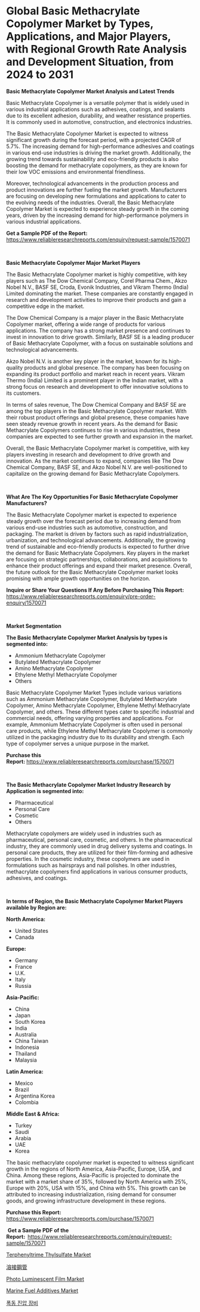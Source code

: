 <p><h1>Global Basic Methacrylate Copolymer Market by Types, Applications, and Major Players, with Regional Growth Rate Analysis and Development Situation, from 2024 to 2031</h1></p><p><strong>Basic Methacrylate Copolymer Market Analysis and Latest Trends</strong></p>
<p><p>Basic Methacrylate Copolymer is a versatile polymer that is widely used in various industrial applications such as adhesives, coatings, and sealants due to its excellent adhesion, durability, and weather resistance properties. It is commonly used in automotive, construction, and electronics industries.</p><p>The Basic Methacrylate Copolymer Market is expected to witness significant growth during the forecast period, with a projected CAGR of 5.7%. The increasing demand for high-performance adhesives and coatings in various end-use industries is driving the market growth. Additionally, the growing trend towards sustainability and eco-friendly products is also boosting the demand for methacrylate copolymers, as they are known for their low VOC emissions and environmental friendliness.</p><p>Moreover, technological advancements in the production process and product innovations are further fueling the market growth. Manufacturers are focusing on developing new formulations and applications to cater to the evolving needs of the industries. Overall, the Basic Methacrylate Copolymer Market is expected to experience steady growth in the coming years, driven by the increasing demand for high-performance polymers in various industrial applications.</p></p>
<p><strong>Get a Sample PDF of the Report:&nbsp;</strong> <a href="https://www.reliableresearchreports.com/enquiry/request-sample/1570071">https://www.reliableresearchreports.com/enquiry/request-sample/1570071</a></p>
<p>&nbsp;</p>
<p><strong>Basic Methacrylate Copolymer Major Market Players</strong></p>
<p><p>The Basic Methacrylate Copolymer market is highly competitive, with key players such as The Dow Chemical Company, Corel Pharma Chem., Akzo Nobel N.V., BASF SE, Croda, Evonik Industries, and Vikram Thermo (India) Limited dominating the market. These companies are constantly engaged in research and development activities to improve their products and gain a competitive edge in the market.</p><p>The Dow Chemical Company is a major player in the Basic Methacrylate Copolymer market, offering a wide range of products for various applications. The company has a strong market presence and continues to invest in innovation to drive growth. Similarly, BASF SE is a leading producer of Basic Methacrylate Copolymer, with a focus on sustainable solutions and technological advancements.</p><p>Akzo Nobel N.V. is another key player in the market, known for its high-quality products and global presence. The company has been focusing on expanding its product portfolio and market reach in recent years. Vikram Thermo (India) Limited is a prominent player in the Indian market, with a strong focus on research and development to offer innovative solutions to its customers.</p><p>In terms of sales revenue, The Dow Chemical Company and BASF SE are among the top players in the Basic Methacrylate Copolymer market. With their robust product offerings and global presence, these companies have seen steady revenue growth in recent years. As the demand for Basic Methacrylate Copolymers continues to rise in various industries, these companies are expected to see further growth and expansion in the market.</p><p>Overall, the Basic Methacrylate Copolymer market is competitive, with key players investing in research and development to drive growth and innovation. As the market continues to expand, companies like The Dow Chemical Company, BASF SE, and Akzo Nobel N.V. are well-positioned to capitalize on the growing demand for Basic Methacrylate Copolymers.</p></p>
<p>&nbsp;</p>
<p><strong>What Are The Key Opportunities For Basic Methacrylate Copolymer Manufacturers?</strong></p>
<p><p>The Basic Methacrylate Copolymer market is expected to experience steady growth over the forecast period due to increasing demand from various end-use industries such as automotive, construction, and packaging. The market is driven by factors such as rapid industrialization, urbanization, and technological advancements. Additionally, the growing trend of sustainable and eco-friendly products is expected to further drive the demand for Basic Methacrylate Copolymers. Key players in the market are focusing on strategic partnerships, collaborations, and acquisitions to enhance their product offerings and expand their market presence. Overall, the future outlook for the Basic Methacrylate Copolymer market looks promising with ample growth opportunities on the horizon.</p></p>
<p><strong>Inquire or Share Your Questions If Any Before Purchasing This Report:</strong> <a href="https://www.reliableresearchreports.com/enquiry/pre-order-enquiry/1570071">https://www.reliableresearchreports.com/enquiry/pre-order-enquiry/1570071</a></p>
<p>&nbsp;</p>
<p><strong>Market Segmentation</strong></p>
<p><strong>The Basic Methacrylate Copolymer Market Analysis by types is segmented into:</strong></p>
<p><ul><li>Ammonium Methacrylate Copolymer</li><li>Butylated Methacrylate Copolymer</li><li>Amino Methacrylate Copolymer</li><li>Ethylene Methyl Methacrylate Copolymer</li><li>Others</li></ul></p>
<p><p>Basic Methacrylate Copolymer Market Types include various variations such as Ammonium Methacrylate Copolymer, Butylated Methacrylate Copolymer, Amino Methacrylate Copolymer, Ethylene Methyl Methacrylate Copolymer, and others. These different types cater to specific industrial and commercial needs, offering varying properties and applications. For example, Ammonium Methacrylate Copolymer is often used in personal care products, while Ethylene Methyl Methacrylate Copolymer is commonly utilized in the packaging industry due to its durability and strength. Each type of copolymer serves a unique purpose in the market.</p></p>
<p><strong>Purchase this Report:&nbsp;</strong><a href="https://www.reliableresearchreports.com/purchase/1570071">https://www.reliableresearchreports.com/purchase/1570071</a></p>
<p>&nbsp;</p>
<p><strong>The Basic Methacrylate Copolymer Market Industry Research by Application is segmented into:</strong></p>
<p><ul><li>Pharmaceutical</li><li>Personal Care</li><li>Cosmetic</li><li>Others</li></ul></p>
<p><p>Methacrylate copolymers are widely used in industries such as pharmaceutical, personal care, cosmetic, and others. In the pharmaceutical industry, they are commonly used in drug delivery systems and coatings. In personal care products, they are utilized for their film-forming and adhesive properties. In the cosmetic industry, these copolymers are used in formulations such as hairsprays and nail polishes. In other industries, methacrylate copolymers find applications in various consumer products, adhesives, and coatings.</p></p>
<p>&nbsp;</p>
<p><strong>In terms of Region, the Basic Methacrylate Copolymer Market Players available by Region are:</strong></p>
<p>
    <p> <strong> North America: </strong>
        <ul>
            <li>United States</li>
            <li>Canada</li>
        </ul>
        </p> 
    <p> <strong> Europe: </strong>
        <ul>
            <li>Germany</li>
            <li>France</li>
            <li>U.K.</li>
            <li>Italy</li>
            <li>Russia</li>
        </ul>
        </p> 
    <p> <strong> Asia-Pacific: </strong>
        <ul>
            <li>China</li>
            <li>Japan</li>
            <li>South Korea</li>
            <li>India</li>
            <li>Australia</li>
            <li>China Taiwan</li>
            <li>Indonesia</li>
            <li>Thailand</li>
            <li>Malaysia</li>
        </ul>
        </p> 
    <p> <strong> Latin America: </strong>
        <ul>
            <li>Mexico</li>
            <li>Brazil</li>
            <li>Argentina Korea</li>
            <li>Colombia</li>
        </ul>
        </p> 
    <p> <strong> Middle East & Africa: </strong>
        <ul>
            <li>Turkey</li>
            <li>Saudi</li>
            <li>Arabia</li>
            <li>UAE</li>
            <li>Korea</li>
        </ul>
    </p>
    </p>
<p><p>The basic methacrylate copolymer market is expected to witness significant growth in the regions of North America, Asia-Pacific, Europe, USA, and China. Among these regions, Asia-Pacific is projected to dominate the market with a market share of 35%, followed by North America with 25%, Europe with 20%, USA with 15%, and China with 5%. This growth can be attributed to increasing industrialization, rising demand for consumer goods, and growing infrastructure development in these regions.</p></p>
<p><strong>Purchase this Report: </strong><a href="https://www.reliableresearchreports.com/purchase/1570071">https://www.reliableresearchreports.com/purchase/1570071</a></p>
<p>&nbsp;<strong>Get a Sample PDF of the Report:&nbsp;&nbsp;</strong><a href="https://www.reliableresearchreports.com/enquiry/request-sample/1570071">https://www.reliableresearchreports.com/enquiry/request-sample/1570071</a></p>
<p><strong></strong></p>
<p><p><a href="https://issuu.com/reportprime-2/docs/terphenyltrime-thylsulfate-market-size-2030.pptx">Terphenyltrime Thylsulfate Market</a></p><p><a href="https://github.com/nxboeu02965442/Market-Research-Report-List-1/blob/main/1338199191688.md">溶接鋼管</a></p><p><a href="https://github.com/jaidynmorantestelletmjzya/Market-Research-Report-List-1/blob/main/photo-luminescent-film-market.md">Photo Luminescent Film Market</a></p><p><a href="https://github.com/juniordelafrance/Market-Research-Report-List-2/blob/main/marine-fuel-additives-market.md">Marine Fuel Additives Market</a></p><p><a href="https://github.com/mpodehpw07370073/Market-Research-Report-List-1/blob/main/9900635191443.md">폭동 진압 장비</a></p></p>